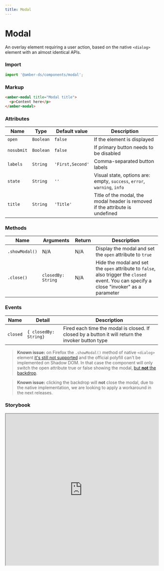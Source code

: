```yaml
---
title: Modal
---
```


# Modal
An overlay element requiring a user action, based on the native `<dialog>` element with an almost identical APIs.

### Import
```javascript
import '@amber-ds/components/modal';
```

### Markup
```html
<amber-modal title="Modal title">
  <p>Content here</p>
</amber-modal>
```

### Attributes

| Name | Type | Default value | Description |
|------|------|---------------|-------------|
| `open` | `Boolean` | `false` | If the element is displayed |
| `nosubmit` | `Boolean` | `false` | If primary button needs to be disabled |
| `labels` | `String` | `'First,Second'` | Comma-separated button labels |
| `state` | `String` | `''` | Visual state, options are: empty, `success`, `error`, `warning`, `info` |
| `title` | `String` | `'Title'` | Title of the modal, the modal header is removed if the attribute is undefined |

### Methods
| Name | Arguments | Return | Description |
|------|-----------|--------|-------------|
| `.showModal()` | N/A | N/A | Display the modal and set the `open` attribute to `true` |
| `.close()` | `closedBy: String` | N/A | Hide the modal and set the `open` attribute to `false`, also trigger the `closed` event. You can specify a close "invoker" as a parameter |

### Events
| Name | Detail | Description |
|------|--------|-------------|
| `closed` |`{ closedBy: String}`| Fired each time the modal is closed. If closed by a button it will return the invoker button type |


> **Known issue:** on Firefox the `.showModal()` method of native `<dialog>` element [it's still not supported](https://bugzilla.mozilla.org/show_bug.cgi?id=840640#c33) and the official polyfill can't be implemented on Shadow DOM. In that case the component will only switch the open attribute true or false showing the modal, [but **not** the backdrop](https://developer.mozilla.org/en-US/docs/Web/HTML/Element/dialog#Usage_notes).

> **Known issue:** clicking the backdrop will **not** close the modal, due to the native implementation, we are looking to apply a workaround in the next releases.

### Storybook
<iframe width="100%" height="500px" src="https://bitrockteam.github.io/amber-components/?selectedKind=Modal&selectedStory=Playground&full=0&addons=1&stories=0&panelRight=0&addonPanel=storybooks%2Fstorybook-addon-knobs"></iframe>